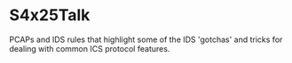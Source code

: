 # S4x25Talk

PCAPs and IDS rules that highlight some of the IDS 'gotchas' and tricks for dealing with common ICS protocol features.
